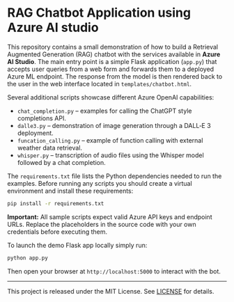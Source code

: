 
# RAG Chatbot Application using Azure AI studio


This repository contains a small demonstration of how to build a Retrieval
Augmented Generation (RAG) chatbot with the services available in **Azure AI
Studio**.  The main entry point is a simple Flask application (`app.py`) that
accepts user queries from a web form and forwards them to a deployed Azure ML
endpoint.  The response from the model is then rendered back to the user in the
web interface located in `templates/chatbot.html`.

Several additional scripts showcase different Azure OpenAI capabilities:

- `chat_completion.py` – examples for calling the ChatGPT style completions
  API.
- `dalle3.py` – demonstration of image generation through a DALL‑E 3
  deployment.
- `funcation_calling.py` – example of function calling with external weather
  data retrieval.
- `whisper.py` – transcription of audio files using the Whisper model followed
  by a chat completion.

The `requirements.txt` file lists the Python dependencies needed to run the
examples.  Before running any scripts you should create a virtual environment
and install these requirements:

```bash
pip install -r requirements.txt
```

**Important:** All sample scripts expect valid Azure API keys and endpoint
URLs.  Replace the placeholders in the source code with your own credentials
before executing them.

To launch the demo Flask app locally simply run:

```bash
python app.py
```

Then open your browser at `http://localhost:5000` to interact with the bot.

---

This project is released under the MIT License.  See [LICENSE](LICENSE) for
details.
